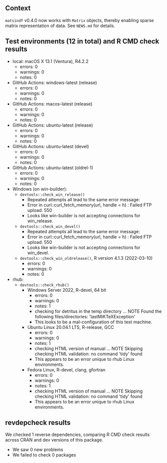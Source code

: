 ## Context

`matsindf` v0.4.0 now works with `Matrix` objects,
thereby enabling sparse matrix representation of data.
See `NEWS.md` for details.


## Test environments (12 in total) and R CMD check results

* local: macOS X 13.1 (Ventura), R4.2.2
    * errors: 0
    * warnings: 0
    * notes: 0
* GitHub Actions: windows-latest (release)
    * errors: 0
    * warnings: 0
    * notes: 0
* GitHub Actions: macos-latest (release)
    * errors: 0
    * warnings: 0
    * notes: 0
* GitHub Actions: ubuntu-latest (release)
    * errors: 0
    * warnings: 0
    * notes: 0
* GitHub Actions: ubuntu-latest (devel)
    * errors: 0
    * warnings: 0
    * notes: 0
* GitHub Actions: ubuntu-latest (oldrel-1)
    * errors: 0
    * warnings: 0
    * notes: 0
* Windows (on win-builder):
    * `devtools::check_win_release()`
        * Repeated attempts all lead to the same error message:
        * Error in curl::curl_fetch_memory(url, handle = h) : Failed FTP upload: 550
        * Looks like win-builder is not accepting connections for win_release.
    * `devtools::check_win_devel()`
        * Repeated attempts all lead to the same error message:
        * Error in curl::curl_fetch_memory(url, handle = h) : Failed FTP upload: 550
        * Looks like win-builder is not accepting connections for win_devel.
    * `devtools::check_win_oldrelease()`, R version 4.1.3 (2022-03-10)
        * errors: 0
        * warnings: 0
        * notes: 0
* rhub:
    * `devtools::check_rhub()`
        * Windows Server 2022, R-devel, 64 bit
            * errors: 0
            * warnings: 0
            * notes: 1
            * checking for detritus in the temp directory ... NOTE Found the following files/directories: 'lastMiKTeXException'
            * This looks to be a mal-configuration of this test machine.
        * Ubuntu Linux 20.04.1 LTS, R-release, GCC
            * errors: 0
            * warnings: 0
            * notes: 1
            * checking HTML version of manual ... NOTE Skipping checking HTML validation: no command 'tidy' found
            * This appears to be an error unique to rhub Linux environments.
        * Fedora Linux, R-devel, clang, gfortran
            * errors: 0
            * warnings: 0
            * notes: 1
            * checking HTML version of manual ... NOTE Skipping checking HTML validation: no command 'tidy' found
            * This appears to be an error unique to rhub Linux environments.


## revdepcheck results

We checked 1 reverse dependencies, comparing R CMD check results across CRAN and dev versions of this package.

 * We saw 0 new problems
 * We failed to check 0 packages
